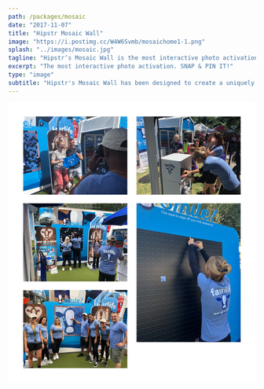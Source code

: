 ```yaml
---
path: /packages/mosaic
date: "2017-11-07"
title: "Hipstr Mosaic Wall"
image: "https://i.postimg.cc/W4W6Svmb/mosaichome1-1.png"
splash: "../images/mosaic.jpg"
tagline: "Hipstr’s Mosaic Wall is the most interactive photo activation ever… We guarantee a good time, every time."
excerpt: "The most interactive photo activation. SNAP & PIN IT!"
type: "image"
subtitle: "Hipstr's Mosaic Wall has been designed to create a uniquely interactive experience. Using our high quality guest generated photos, we'll create a custom physical or digital mosaic of your event photos to showcase your brand unlike anything else."
---
```


<img src="../images/mosaicGrid.jpg">
